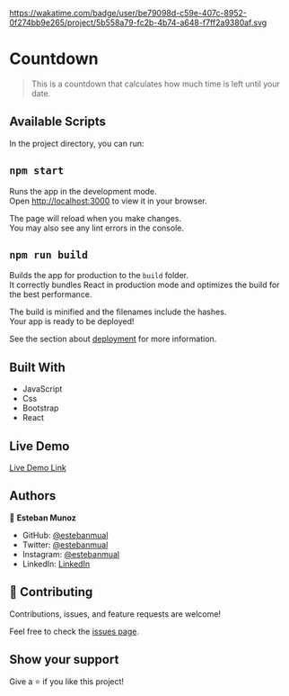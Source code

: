 https://wakatime.com/badge/user/be79098d-c59e-407c-8952-0f274bb9e265/project/5b558a79-fc2b-4b74-a648-f7ff2a9380af.svg

# Countdown

> This is a countdown that calculates how much time is left until your date.

## Available Scripts

In the project directory, you can run:

## `npm start`

Runs the app in the development mode.\
Open [http://localhost:3000](http://localhost:3000) to view it in your browser.

The page will reload when you make changes.\
You may also see any lint errors in the console.

## `npm run build`

Builds the app for production to the `build` folder.\
It correctly bundles React in production mode and optimizes the build for the best performance.

The build is minified and the filenames include the hashes.\
Your app is ready to be deployed!

See the section about [deployment](https://facebook.github.io/create-react-app/docs/deployment) for more information.

## Built With

- JavaScript
- Css
- Bootstrap
- React

## Live Demo

[Live Demo Link](https://estebanmual.github.io/countdown/)

## Authors

👤 **Esteban Munoz**

- GitHub: [@estebanmual](https://github.com/estebanmual)
- Twitter: [@estebanmual](https://twitter.com/estebanmual)
- Instagram: [@estebanmual](https://twitter.com/estebanmual)
- LinkedIn: [LinkedIn](https://linkedin.com/in/lestebanmual)

## 🤝 Contributing

Contributions, issues, and feature requests are welcome!

Feel free to check the [issues page](../../issues/).

## Show your support

Give a ⭐️ if you like this project!

